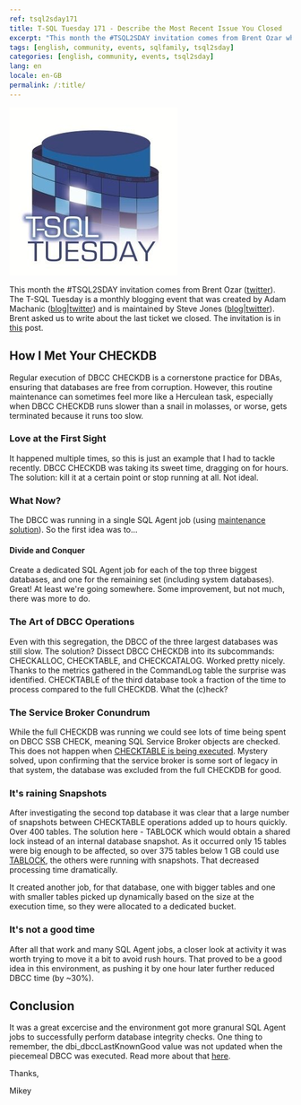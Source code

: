 ```yaml
---
ref: tsql2sday171
title: T-SQL Tuesday 171 - Describe the Most Recent Issue You Closed
excerpt: "This month the #TSQL2SDAY invitation comes from Brent Ozar who asked us to write about the last ticket we closed."
tags: [english, community, events, sqlfamily, tsql2sday]
categories: [english, community, events, tsql2sday]
lang: en
locale: en-GB
permalink: /:title/
---
```


[![T-SQL Tuesday Logo](/assets/images/t-sql-tuesday-logo.jpg)](https://www.brentozar.com/archive/2024/02/tsql2sday-invitation-describe-the-most-recent-issue-you-closed/ "T-SQL Tuesday invitation")

This month the #TSQL2SDAY invitation comes from Brent Ozar ([twitter](https://twitter.com/BrentOzarULTD)). The T-SQL Tuesday is a monthly blogging event that was created by Adam Machanic ([blog](http://dataeducation.com/)\|[twitter](https://twitter.com/AdamMachanic)) and is maintained by Steve Jones ([blog](https://voiceofthedba.wordpress.com/)\|[twitter](https://twitter.com/way0utwest)).
Brent asked us to write about the last ticket we closed. The invitation is in [this](https://www.brentozar.com/archive/2024/02/tsql2sday-invitation-describe-the-most-recent-issue-you-closed/) post.


## How I Met Your CHECKDB

Regular execution of DBCC CHECKDB is a cornerstone practice for DBAs, ensuring that databases are free from corruption. However, this routine maintenance can sometimes feel more like a Herculean task, especially when DBCC CHECKDB runs slower than a snail in molasses, or worse, gets terminated because it runs too slow.


### Love at the First Sight

It happened multiple times, so this is just an example that I had to tackle recently. DBCC CHECKDB was taking its sweet time, dragging on for hours. The solution: kill it at a certain point or stop running at all. Not ideal. 


### What Now?

The DBCC was running in a single SQL Agent job (using [maintenance solution](https://ola.hallengren.com/sql-server-integrity-check.html)). So the first idea was to...


#### Divide and Conquer

Create a dedicated SQL Agent job for each of the top three biggest databases, and one for the remaining set (including system databases). Great! At least we're going somewhere. Some improvement, but not much, there was more to do.


### The Art of DBCC Operations

Even with this segregation, the DBCC of the three largest databases was still slow. The solution? Dissect DBCC CHECKDB into its subcommands: CHECKALLOC, CHECKTABLE, and CHECKCATALOG. Worked pretty nicely. Thanks to the metrics gathered in the CommandLog table the surprise was identified. CHECKTABLE of the third database took a fraction of the time to process compared to the full CHECKDB. What the (c)heck?


### The Service Broker Conundrum

While the full CHECKDB was running we could see lots of time being spent on DBCC SSB CHECK, meaning SQL Service Broker objects are checked. This does not happen when [CHECKTABLE is being executed](https://learn.microsoft.com/en-us/sql/t-sql/database-console-commands/dbcc-transact-sql). Mystery solved, upon confirming that the service broker is some sort of legacy in that system, the database was excluded from the full CHECKDB for good.


### It's raining Snapshots

After investigating the second top database it was clear that a large number of snapshots between CHECKTABLE operations added up to hours quickly. Over 400 tables. The solution here - TABLOCK which would obtain a shared lock instead of an internal database snapshot. As it occurred only 15 tables were big enough to be affected, so over 375 tables below 1 GB could use [TABLOCK](https://learn.microsoft.com/en-us/sql/t-sql/database-console-commands/dbcc-checktable-transact-sql?view=sql-server-ver16#tablock), the others were running with snapshots. That decreased processing time dramatically. 

It created another job, for that database, one with bigger tables and one with smaller tables picked up dynamically based on the size at the execution time, so they were allocated to a dedicated bucket.


### It's not a good time

After all that work and many SQL Agent jobs, a closer look at activity it was worth trying to move it a bit to avoid rush hours. That proved to be a good idea in this environment, as pushing it by one hour later further reduced DBCC time (by ~30%).


## Conclusion

It was a great excercise and the environment got more granural SQL Agent jobs to successfully perform database integrity checks. One thing to remember, the dbi_dbccLastKnownGood value was not updated when the piecemeal DBCC was executed. Read more about that [here](https://www.sqlskills.com/blogs/erin/what-checks-update-dbcclastknowngood/).


Thanks,

Mikey
